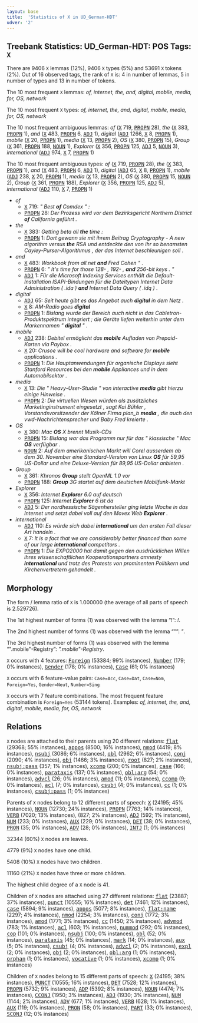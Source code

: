```yaml
---
layout: base
title:  'Statistics of X in UD_German-HDT'
udver: '2'
---
```


## Treebank Statistics: UD_German-HDT: POS Tags: `X`

There are 9406 `X` lemmas (12%), 9406 `X` types (5%) and 53691 `X` tokens (2%).
Out of 16 observed tags, the rank of `X` is: 4 in number of lemmas, 5 in number of types and 13 in number of tokens.

The 10 most frequent `X` lemmas: <em>of, internet, the, and, digital, mobile, media, for, OS, network</em>

The 10 most frequent `X` types:  <em>of, internet, the, and, digital, mobile, media, for, OS, network</em>

The 10 most frequent ambiguous lemmas: <em>of</em> (<tt><a href="de_hdt-pos-X.html">X</a></tt> 719, <tt><a href="de_hdt-pos-PROPN.html">PROPN</a></tt> 28), <em>the</em> (<tt><a href="de_hdt-pos-X.html">X</a></tt> 383, <tt><a href="de_hdt-pos-PROPN.html">PROPN</a></tt> 1), <em>and</em> (<tt><a href="de_hdt-pos-X.html">X</a></tt> 483, <tt><a href="de_hdt-pos-PROPN.html">PROPN</a></tt> 6, <tt><a href="de_hdt-pos-ADJ.html">ADJ</a></tt> 1), <em>digital</em> (<tt><a href="de_hdt-pos-ADJ.html">ADJ</a></tt> 1266, <tt><a href="de_hdt-pos-X.html">X</a></tt> 8, <tt><a href="de_hdt-pos-PROPN.html">PROPN</a></tt> 1), <em>mobile</em> (<tt><a href="de_hdt-pos-X.html">X</a></tt> 20, <tt><a href="de_hdt-pos-PROPN.html">PROPN</a></tt> 1), <em>media</em> (<tt><a href="de_hdt-pos-X.html">X</a></tt> 13, <tt><a href="de_hdt-pos-PROPN.html">PROPN</a></tt> 2), <em>OS</em> (<tt><a href="de_hdt-pos-X.html">X</a></tt> 380, <tt><a href="de_hdt-pos-PROPN.html">PROPN</a></tt> 15), <em>Group</em> (<tt><a href="de_hdt-pos-X.html">X</a></tt> 361, <tt><a href="de_hdt-pos-PROPN.html">PROPN</a></tt> 188, <tt><a href="de_hdt-pos-NOUN.html">NOUN</a></tt> 1), <em>Explorer</em> (<tt><a href="de_hdt-pos-X.html">X</a></tt> 356, <tt><a href="de_hdt-pos-PROPN.html">PROPN</a></tt> 125, <tt><a href="de_hdt-pos-ADJ.html">ADJ</a></tt> 5, <tt><a href="de_hdt-pos-NOUN.html">NOUN</a></tt> 3), <em>international</em> (<tt><a href="de_hdt-pos-ADJ.html">ADJ</a></tt> 974, <tt><a href="de_hdt-pos-X.html">X</a></tt> 7, <tt><a href="de_hdt-pos-PROPN.html">PROPN</a></tt> 1)

The 10 most frequent ambiguous types:  <em>of</em> (<tt><a href="de_hdt-pos-X.html">X</a></tt> 719, <tt><a href="de_hdt-pos-PROPN.html">PROPN</a></tt> 28), <em>the</em> (<tt><a href="de_hdt-pos-X.html">X</a></tt> 383, <tt><a href="de_hdt-pos-PROPN.html">PROPN</a></tt> 1), <em>and</em> (<tt><a href="de_hdt-pos-X.html">X</a></tt> 483, <tt><a href="de_hdt-pos-PROPN.html">PROPN</a></tt> 6, <tt><a href="de_hdt-pos-ADJ.html">ADJ</a></tt> 1), <em>digital</em> (<tt><a href="de_hdt-pos-ADJ.html">ADJ</a></tt> 65, <tt><a href="de_hdt-pos-X.html">X</a></tt> 8, <tt><a href="de_hdt-pos-PROPN.html">PROPN</a></tt> 1), <em>mobile</em> (<tt><a href="de_hdt-pos-ADJ.html">ADJ</a></tt> 238, <tt><a href="de_hdt-pos-X.html">X</a></tt> 20, <tt><a href="de_hdt-pos-PROPN.html">PROPN</a></tt> 1), <em>media</em> (<tt><a href="de_hdt-pos-X.html">X</a></tt> 13, <tt><a href="de_hdt-pos-PROPN.html">PROPN</a></tt> 2), <em>OS</em> (<tt><a href="de_hdt-pos-X.html">X</a></tt> 380, <tt><a href="de_hdt-pos-PROPN.html">PROPN</a></tt> 15, <tt><a href="de_hdt-pos-NOUN.html">NOUN</a></tt> 2), <em>Group</em> (<tt><a href="de_hdt-pos-X.html">X</a></tt> 361, <tt><a href="de_hdt-pos-PROPN.html">PROPN</a></tt> 188), <em>Explorer</em> (<tt><a href="de_hdt-pos-X.html">X</a></tt> 356, <tt><a href="de_hdt-pos-PROPN.html">PROPN</a></tt> 125, <tt><a href="de_hdt-pos-ADJ.html">ADJ</a></tt> 5), <em>international</em> (<tt><a href="de_hdt-pos-ADJ.html">ADJ</a></tt> 110, <tt><a href="de_hdt-pos-X.html">X</a></tt> 7, <tt><a href="de_hdt-pos-PROPN.html">PROPN</a></tt> 1)


* <em>of</em>
  * <tt><a href="de_hdt-pos-X.html">X</a></tt> 719: <em>" Best <b>of</b> Comdex " :</em>
  * <tt><a href="de_hdt-pos-PROPN.html">PROPN</a></tt> 28: <em>Der Prozess wird vor dem Bezirksgericht Northern District <b>of</b> California geführt .</em>
* <em>the</em>
  * <tt><a href="de_hdt-pos-X.html">X</a></tt> 383: <em>Getting beta all <b>the</b> time :</em>
  * <tt><a href="de_hdt-pos-PROPN.html">PROPN</a></tt> 1: <em>Dort gewann sie mit ihrem Beitrag Cryptography - A new algorithm versus <b>the</b> RSA und entdeckte den von ihr so benamsten Cayley-Purser-Algorithmus , der das Internet beschleunigen soll .</em>
* <em>and</em>
  * <tt><a href="de_hdt-pos-X.html">X</a></tt> 483: <em>Workbook from all.net <b>and</b> Fred Cohen " .</em>
  * <tt><a href="de_hdt-pos-PROPN.html">PROPN</a></tt> 6: <em>" It's time for those 128- , 192- , <b>and</b> 256-bit keys . "</em>
  * <tt><a href="de_hdt-pos-ADJ.html">ADJ</a></tt> 1: <em>Für die Microsoft Indexing Services enthält die Default-Installation ISAPI-Bindungen für die Dateitypen Internet Data Administration ( .ida ) <b>and</b> Internet Data Query ( .idq ) .</em>
* <em>digital</em>
  * <tt><a href="de_hdt-pos-ADJ.html">ADJ</a></tt> 65: <em>Seit heute gibt es das Angebot auch <b>digital</b> in dem Netz .</em>
  * <tt><a href="de_hdt-pos-X.html">X</a></tt> 8: <em>AM-Radio goes <b>digital</b></em>
  * <tt><a href="de_hdt-pos-PROPN.html">PROPN</a></tt> 1: <em>Bislang wurde der Bereich auch nicht in das Cabletron-Produktspektrum integriert ; die Geräte liefen weiterhin unter dem Markennamen " <b>digital</b> " .</em>
* <em>mobile</em>
  * <tt><a href="de_hdt-pos-ADJ.html">ADJ</a></tt> 238: <em>Debitel ermöglicht das <b>mobile</b> Aufladen von Prepaid-Karten via Paybox .</em>
  * <tt><a href="de_hdt-pos-X.html">X</a></tt> 20: <em>Crusoe will be cool hardware and software for <b>mobile</b> applications .</em>
  * <tt><a href="de_hdt-pos-PROPN.html">PROPN</a></tt> 1: <em>Die Hauptanwendungen für organische Displays sieht Stanford Resources bei den <b>mobile</b> Appliances und in dem Automobilsektor .</em>
* <em>media</em>
  * <tt><a href="de_hdt-pos-X.html">X</a></tt> 13: <em>Die " Heavy-User-Studie " von interactive <b>media</b> gibt hierzu einige Hinweise .</em>
  * <tt><a href="de_hdt-pos-PROPN.html">PROPN</a></tt> 2: <em>Die virtuellen Wesen würden als zusätzliches Marketinginstrument eingesetzt , sagt Kai Bühler , Vorstandsvorsitzender der Kölner Firma plan_b <b>media</b> , die auch den vwd-Nachrichtensprecher und Baby Fred kreierte .</em>
* <em>OS</em>
  * <tt><a href="de_hdt-pos-X.html">X</a></tt> 380: <em>Mac <b>OS</b> X brennt Musik-CDs</em>
  * <tt><a href="de_hdt-pos-PROPN.html">PROPN</a></tt> 15: <em>Bislang war das Programm nur für das " klassische " Mac <b>OS</b> verfügbar .</em>
  * <tt><a href="de_hdt-pos-NOUN.html">NOUN</a></tt> 2: <em>Auf dem amerikanischen Markt will Corel ausserdem ab dem 30. November eine Standard-Version von Linux <b>OS</b> für 59,95 US-Dollar und eine Deluxe-Version für 89,95 US-Dollar anbieten .</em>
* <em>Group</em>
  * <tt><a href="de_hdt-pos-X.html">X</a></tt> 361: <em>Khronos <b>Group</b> stellt OpenML 1.0 vor</em>
  * <tt><a href="de_hdt-pos-PROPN.html">PROPN</a></tt> 188: <em><b>Group</b> 3G startet auf dem deutschen Mobilfunk-Markt</em>
* <em>Explorer</em>
  * <tt><a href="de_hdt-pos-X.html">X</a></tt> 356: <em>Internet <b>Explorer</b> 6.0 auf deutsch</em>
  * <tt><a href="de_hdt-pos-PROPN.html">PROPN</a></tt> 125: <em>Internet <b>Explorer</b> 6 ist da</em>
  * <tt><a href="de_hdt-pos-ADJ.html">ADJ</a></tt> 5: <em>Der nordhessische Sägenhersteller ging letzte Woche in das Internet und setzt dabei voll auf den Movex Web <b>Explorer</b> .</em>
* <em>international</em>
  * <tt><a href="de_hdt-pos-ADJ.html">ADJ</a></tt> 110: <em>Es würde sich dabei <b>international</b> um den ersten Fall dieser Art handeln .</em>
  * <tt><a href="de_hdt-pos-X.html">X</a></tt> 7: <em>It is a fact that we are considerably better financed than some of our large <b>international</b> competitors .</em>
  * <tt><a href="de_hdt-pos-PROPN.html">PROPN</a></tt> 1: <em>Die EXPO2000 hat damit gegen den ausdrücklichen Willen ihres wissenschaftlichen Kooperationspartners amnesty <b>international</b> und trotz des Protests von prominenten Politikern und Kirchenvertretern gehandelt .</em>

## Morphology

The form / lemma ratio of `X` is 1.000000 (the average of all parts of speech is 2.529726).

The 1st highest number of forms (1) was observed with the lemma “!”: <em>!</em>.

The 2nd highest number of forms (1) was observed with the lemma “"”: <em>"</em>.

The 3rd highest number of forms (1) was observed with the lemma “".mobile"-Registry”: <em>".mobile"-Registry</em>.

`X` occurs with 4 features: <tt><a href="de_hdt-feat-Foreign.html">Foreign</a></tt> (53384; 99% instances), <tt><a href="de_hdt-feat-Number.html">Number</a></tt> (179; 0% instances), <tt><a href="de_hdt-feat-Gender.html">Gender</a></tt> (178; 0% instances), <tt><a href="de_hdt-feat-Case.html">Case</a></tt> (61; 0% instances)

`X` occurs with 6 feature-value pairs: `Case=Acc`, `Case=Dat`, `Case=Nom`, `Foreign=Yes`, `Gender=Neut`, `Number=Sing`

`X` occurs with 7 feature combinations.
The most frequent feature combination is `Foreign=Yes` (53144 tokens).
Examples: <em>of, internet, the, and, digital, mobile, media, for, OS, network</em>


## Relations

`X` nodes are attached to their parents using 20 different relations: <tt><a href="de_hdt-dep-flat.html">flat</a></tt> (29368; 55% instances), <tt><a href="de_hdt-dep-appos.html">appos</a></tt> (8500; 16% instances), <tt><a href="de_hdt-dep-nmod.html">nmod</a></tt> (4419; 8% instances), <tt><a href="de_hdt-dep-nsubj.html">nsubj</a></tt> (3086; 6% instances), <tt><a href="de_hdt-dep-obl.html">obl</a></tt> (2962; 6% instances), <tt><a href="de_hdt-dep-conj.html">conj</a></tt> (2090; 4% instances), <tt><a href="de_hdt-dep-obj.html">obj</a></tt> (1466; 3% instances), <tt><a href="de_hdt-dep-root.html">root</a></tt> (827; 2% instances), <tt><a href="de_hdt-dep-nsubj-pass.html">nsubj:pass</a></tt> (357; 1% instances), <tt><a href="de_hdt-dep-xcomp.html">xcomp</a></tt> (200; 0% instances), <tt><a href="de_hdt-dep-case.html">case</a></tt> (166; 0% instances), <tt><a href="de_hdt-dep-parataxis.html">parataxis</a></tt> (137; 0% instances), <tt><a href="de_hdt-dep-obl-arg.html">obl:arg</a></tt> (54; 0% instances), <tt><a href="de_hdt-dep-advcl.html">advcl</a></tt> (26; 0% instances), <tt><a href="de_hdt-dep-amod.html">amod</a></tt> (11; 0% instances), <tt><a href="de_hdt-dep-ccomp.html">ccomp</a></tt> (9; 0% instances), <tt><a href="de_hdt-dep-acl.html">acl</a></tt> (7; 0% instances), <tt><a href="de_hdt-dep-csubj.html">csubj</a></tt> (4; 0% instances), <tt><a href="de_hdt-dep-cc.html">cc</a></tt> (1; 0% instances), <tt><a href="de_hdt-dep-csubj-pass.html">csubj:pass</a></tt> (1; 0% instances)

Parents of `X` nodes belong to 12 different parts of speech: <tt><a href="de_hdt-pos-X.html">X</a></tt> (24195; 45% instances), <tt><a href="de_hdt-pos-NOUN.html">NOUN</a></tt> (12730; 24% instances), <tt><a href="de_hdt-pos-PROPN.html">PROPN</a></tt> (7763; 14% instances), <tt><a href="de_hdt-pos-VERB.html">VERB</a></tt> (7020; 13% instances),  (827; 2% instances), <tt><a href="de_hdt-pos-ADJ.html">ADJ</a></tt> (592; 1% instances), <tt><a href="de_hdt-pos-NUM.html">NUM</a></tt> (233; 0% instances), <tt><a href="de_hdt-pos-AUX.html">AUX</a></tt> (229; 0% instances), <tt><a href="de_hdt-pos-DET.html">DET</a></tt> (38; 0% instances), <tt><a href="de_hdt-pos-PRON.html">PRON</a></tt> (35; 0% instances), <tt><a href="de_hdt-pos-ADV.html">ADV</a></tt> (28; 0% instances), <tt><a href="de_hdt-pos-INTJ.html">INTJ</a></tt> (1; 0% instances)

32344 (60%) `X` nodes are leaves.

4779 (9%) `X` nodes have one child.

5408 (10%) `X` nodes have two children.

11160 (21%) `X` nodes have three or more children.

The highest child degree of a `X` node is 41.

Children of `X` nodes are attached using 27 different relations: <tt><a href="de_hdt-dep-flat.html">flat</a></tt> (23887; 37% instances), <tt><a href="de_hdt-dep-punct.html">punct</a></tt> (10555; 16% instances), <tt><a href="de_hdt-dep-det.html">det</a></tt> (7461; 12% instances), <tt><a href="de_hdt-dep-case.html">case</a></tt> (5894; 9% instances), <tt><a href="de_hdt-dep-appos.html">appos</a></tt> (5077; 8% instances), <tt><a href="de_hdt-dep-flat-name.html">flat:name</a></tt> (2297; 4% instances), <tt><a href="de_hdt-dep-nmod.html">nmod</a></tt> (2254; 3% instances), <tt><a href="de_hdt-dep-conj.html">conj</a></tt> (1772; 3% instances), <tt><a href="de_hdt-dep-amod.html">amod</a></tt> (1771; 3% instances), <tt><a href="de_hdt-dep-cc.html">cc</a></tt> (1450; 2% instances), <tt><a href="de_hdt-dep-advmod.html">advmod</a></tt> (783; 1% instances), <tt><a href="de_hdt-dep-acl.html">acl</a></tt> (603; 1% instances), <tt><a href="de_hdt-dep-nummod.html">nummod</a></tt> (292; 0% instances), <tt><a href="de_hdt-dep-cop.html">cop</a></tt> (101; 0% instances), <tt><a href="de_hdt-dep-nsubj.html">nsubj</a></tt> (100; 0% instances), <tt><a href="de_hdt-dep-obl.html">obl</a></tt> (52; 0% instances), <tt><a href="de_hdt-dep-parataxis.html">parataxis</a></tt> (45; 0% instances), <tt><a href="de_hdt-dep-mark.html">mark</a></tt> (14; 0% instances), <tt><a href="de_hdt-dep-aux.html">aux</a></tt> (5; 0% instances), <tt><a href="de_hdt-dep-csubj.html">csubj</a></tt> (4; 0% instances), <tt><a href="de_hdt-dep-advcl.html">advcl</a></tt> (2; 0% instances), <tt><a href="de_hdt-dep-expl.html">expl</a></tt> (2; 0% instances), <tt><a href="de_hdt-dep-obj.html">obj</a></tt> (2; 0% instances), <tt><a href="de_hdt-dep-obl-arg.html">obl:arg</a></tt> (1; 0% instances), <tt><a href="de_hdt-dep-orphan.html">orphan</a></tt> (1; 0% instances), <tt><a href="de_hdt-dep-vocative.html">vocative</a></tt> (1; 0% instances), <tt><a href="de_hdt-dep-xcomp.html">xcomp</a></tt> (1; 0% instances)

Children of `X` nodes belong to 15 different parts of speech: <tt><a href="de_hdt-pos-X.html">X</a></tt> (24195; 38% instances), <tt><a href="de_hdt-pos-PUNCT.html">PUNCT</a></tt> (10555; 16% instances), <tt><a href="de_hdt-pos-DET.html">DET</a></tt> (7528; 12% instances), <tt><a href="de_hdt-pos-PROPN.html">PROPN</a></tt> (5732; 9% instances), <tt><a href="de_hdt-pos-ADP.html">ADP</a></tt> (5392; 8% instances), <tt><a href="de_hdt-pos-NOUN.html">NOUN</a></tt> (4474; 7% instances), <tt><a href="de_hdt-pos-CCONJ.html">CCONJ</a></tt> (1950; 3% instances), <tt><a href="de_hdt-pos-ADJ.html">ADJ</a></tt> (1930; 3% instances), <tt><a href="de_hdt-pos-NUM.html">NUM</a></tt> (1144; 2% instances), <tt><a href="de_hdt-pos-ADV.html">ADV</a></tt> (677; 1% instances), <tt><a href="de_hdt-pos-VERB.html">VERB</a></tt> (628; 1% instances), <tt><a href="de_hdt-pos-AUX.html">AUX</a></tt> (119; 0% instances), <tt><a href="de_hdt-pos-PRON.html">PRON</a></tt> (58; 0% instances), <tt><a href="de_hdt-pos-PART.html">PART</a></tt> (33; 0% instances), <tt><a href="de_hdt-pos-SCONJ.html">SCONJ</a></tt> (12; 0% instances)

